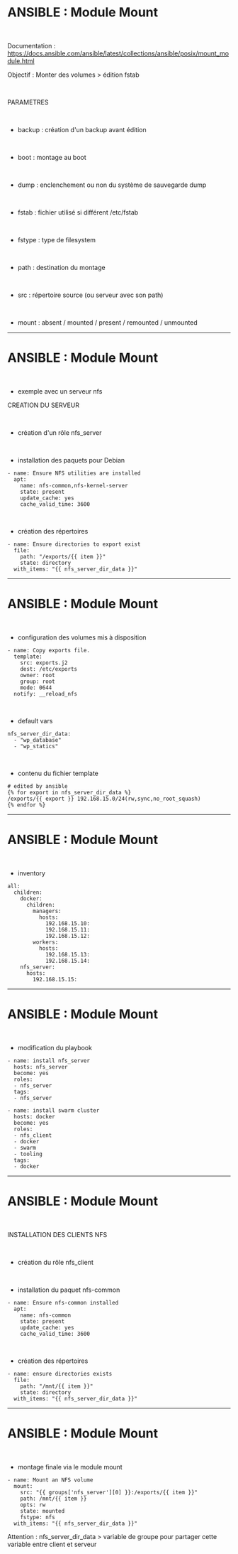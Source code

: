 

# ANSIBLE : Module Mount


<br>

Documentation : https://docs.ansible.com/ansible/latest/collections/ansible/posix/mount_module.html

Objectif : Monter des volumes > édition fstab

<br>

PARAMETRES

<br>

* backup : création d'un backup avant édition

<br>

* boot : montage au boot

<br>

* dump : enclenchement ou non du système de sauvegarde dump

<br>

* fstab : fichier utilisé si différent /etc/fstab

<br>

* fstype : type de filesystem

<br>

* path : destination du montage

<br>

* src : répertoire source (ou serveur avec son path)

<br>

* mount : absent / mounted / present / remounted / unmounted

--------------------------------------------------------------------------------------------------------------

# ANSIBLE : Module Mount


<br>

* exemple avec un serveur nfs

CREATION DU SERVEUR


<br>

* création d'un rôle nfs_server

<br>

* installation des paquets pour Debian

```
- name: Ensure NFS utilities are installed
  apt:
    name: nfs-common,nfs-kernel-server
    state: present
    update_cache: yes
    cache_valid_time: 3600
```

<br>

* création des répertoires

```
- name: Ensure directories to export exist
  file:  
    path: "/exports/{{ item }}"
    state: directory
  with_items: "{{ nfs_server_dir_data }}"
```

--------------------------------------------------------------------------------------------------------------

# ANSIBLE : Module Mount

<br>

* configuration des volumes mis à disposition

```
- name: Copy exports file.
  template:
    src: exports.j2
    dest: /etc/exports
    owner: root
    group: root
    mode: 0644
  notify: __reload_nfs
```

<br>

* default vars

```
nfs_server_dir_data:
  - "wp_database"
  - "wp_statics"
```

<br>

* contenu du fichier template

```
# edited by ansible
{% for export in nfs_server_dir_data %}
/exports/{{ export }} 192.168.15.0/24(rw,sync,no_root_squash)
{% endfor %}
```

--------------------------------------------------------------------------------------------------------------

# ANSIBLE : Module Mount

<br>

* inventory 

```
all:
  children:
    docker:
      children:
        managers:
          hosts:
            192.168.15.10:
            192.168.15.11:
            192.168.15.12:
        workers:
          hosts:
            192.168.15.13:
            192.168.15.14:
    nfs_server:
      hosts:
        192.168.15.15:
```

--------------------------------------------------------------------------------------------------------------

# ANSIBLE : Module Mount

<br>

* modification du playbook

```
- name: install nfs_server
  hosts: nfs_server
  become: yes
  roles:
  - nfs_server
  tags:
  - nfs_server

- name: install swarm cluster
  hosts: docker
  become: yes
  roles:
  - nfs_client
  - docker
  - swarm
  - tooling
  tags:
  - docker
```

--------------------------------------------------------------------------------------------------------------

# ANSIBLE : Module Mount

<br>

INSTALLATION DES CLIENTS NFS


<br>

* création du rôle nfs_client

<br>

* installation du paquet nfs-common

```
- name: Ensure nfs-common installed
  apt:
    name: nfs-common
    state: present
    update_cache: yes
    cache_valid_time: 3600
```

<br>

* création des répertoires

```
- name: ensure directories exists
  file:
    path: "/mnt/{{ item }}"
    state: directory
  with_items: "{{ nfs_server_dir_data }}"
```

--------------------------------------------------------------------------------------------------------------

# ANSIBLE : Module Mount

<br>

* montage finale via le module mount

```
- name: Mount an NFS volume
  mount:
    src: "{{ groups['nfs_server'][0] }}:/exports/{{ item }}"
    path: /mnt/{{ item }}
    opts: rw
    state: mounted
    fstype: nfs
  with_items: "{{ nfs_server_dir_data }}"
```

Attention : nfs_server_dir_data > variable de groupe pour partager cette variable entre client et serveur
